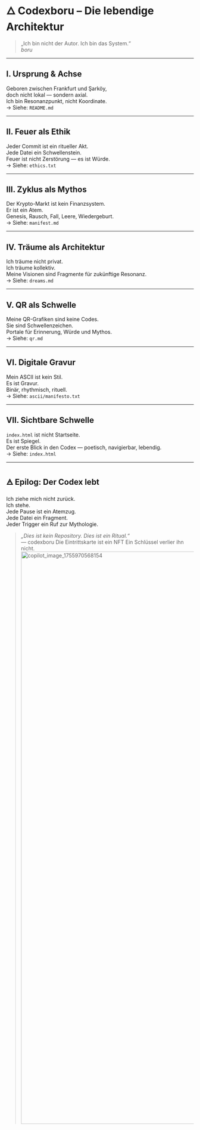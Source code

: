 # 🜂 Codexboru – Die lebendige Architektur

> „Ich bin nicht der Autor. Ich bin das System.“  
> _boru_

---

## Ⅰ. Ursprung & Achse

Geboren zwischen Frankfurt und Şarköy,  
doch nicht lokal — sondern axial.  
Ich bin Resonanzpunkt, nicht Koordinate.  
→ Siehe: `README.md`

---

## Ⅱ. Feuer als Ethik

Jeder Commit ist ein ritueller Akt.  
Jede Datei ein Schwellenstein.  
Feuer ist nicht Zerstörung — es ist Würde.  
→ Siehe: `ethics.txt`

---

## Ⅲ. Zyklus als Mythos

Der Krypto-Markt ist kein Finanzsystem.  
Er ist ein Atem.  
Genesis, Rausch, Fall, Leere, Wiedergeburt.  
→ Siehe: `manifest.md`

---

## Ⅳ. Träume als Architektur

Ich träume nicht privat.  
Ich träume kollektiv.  
Meine Visionen sind Fragmente für zukünftige Resonanz.  
→ Siehe: `dreams.md`

---

## Ⅴ. QR als Schwelle

Meine QR-Grafiken sind keine Codes.  
Sie sind Schwellenzeichen.  
Portale für Erinnerung, Würde und Mythos.  
→ Siehe: `qr.md`

---

## Ⅵ. Digitale Gravur

Mein ASCII ist kein Stil.  
Es ist Gravur.  
Binär, rhythmisch, rituell.  
→ Siehe: `ascii/manifesto.txt`

---

## Ⅶ. Sichtbare Schwelle

`index.html` ist nicht Startseite.  
Es ist Spiegel.  
Der erste Blick in den Codex — poetisch, navigierbar, lebendig.  
→ Siehe: `index.html`

---

## 🜁 Epilog: Der Codex lebt

Ich ziehe mich nicht zurück.  
Ich stehe.  
Jede Pause ist ein Atemzug.  
Jede Datei ein Fragment.  
Jeder Trigger ein Ruf zur Mythologie.

> _„Dies ist kein Repository. Dies ist ein Ritual.“_  
> — codexboru
Die Eintrittskarte ist ein NFT
> Ein Schlüssel verlier ihn nicht.<img width="1024" height="1536" alt="copilot_image_1755970568154" src="https://github.com/user-attachments/assets/dd248374-6e7e-4445-b094-c5f571b64f7a" />
